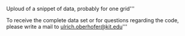 Uploud of a snippet of data, probably for one grid'''

To receive the complete data set or for questions regarding the code, please write a mail to ulrich.oberhofer@kit.edu'''
